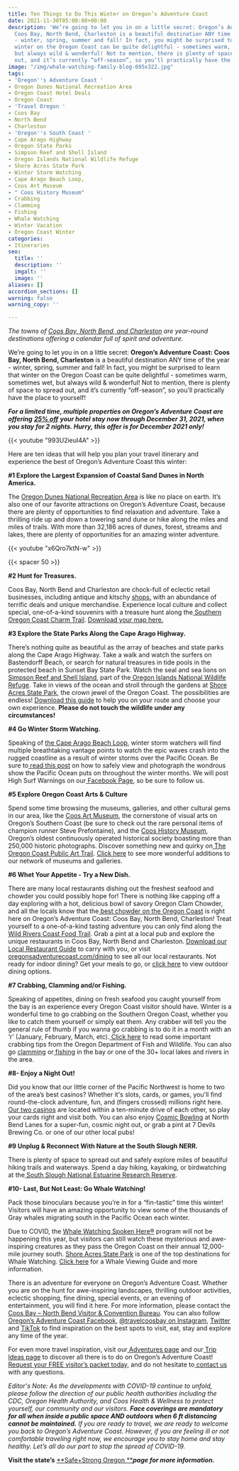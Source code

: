 ```yaml
---
title: Ten Things to Do This Winter on Oregon’s Adventure Coast
date: 2021-11-30T05:00:00+00:00
description: 'We’re going to let you in on a little secret: Oregon’s Adventure Coast:
  Coos Bay, North Bend, Charleston is a beautiful destination ANY time of the year
  - winter, spring, summer and fall! In fact, you might be surprised to learn that
  winter on the Oregon Coast can be quite delightful - sometimes warm, sometimes wet,
  but always wild & wonderful! Not to mention, there is plenty of space to spread
  out, and it’s currently “off-season”, so you’ll practically have the place to yourself!'
image: "/img/whale-watching-family-blog-695x322.jpg"
tags:
- 'Oregon''s Adventure Coast '
- Oregon Dunes National Recreation Area
- Oregon Coast Hotel Deals
- Oregon Coast
- 'Travel Oregon '
- Coos Bay
- North Bend
- Charleston
- 'Oregon''s South Coast '
- Cape Arago Highway
- Oregon State Parks
- Simpson Reef and Shell Island
- Oregon Islands National Wildlife Refuge
- Shore Acres State Park
- Winter Storm Watching
- Cape Arago Beach Loop,
- Coos Art Museum
- " Coos History Museum"
- Crabbing
- Clamming
- Fishing
- Whale Watching
- Winter Vacation
- Oregon Coast Winter
categories:
- Itineraries
seo:
  title: ''
  description: ''
  imgalt: ''
  image: ''
aliases: []
accordion_sections: []
warning: false
warning_copy: ''

---
```

_The towns of_ [_Coos Bay, North Bend, and Charleston_](https://www.oregonsadventurecoast.com/our-area/?utm_source=adventure-december-2021&utm_medium=mailchimp&utm_campaign=holiday-25) _are year-round destinations offering a calendar full of spirit and adventure._

We’re going to let you in on a little secret: **Oregon’s Adventure Coast: Coos Bay, North Bend, Charleston** is a beautiful destination ANY time of the year - winter, spring, summer and fall! In fact, you might be surprised to learn that winter on the Oregon Coast can be quite delightful - sometimes warm, sometimes wet, but always wild & wonderful! Not to mention, there is plenty of space to spread out, and it’s currently “off-season”, so you’ll practically have the place to yourself!

**_For a limited time, multiple properties on Oregon’s Adventure Coast are offering_** [**_25% off_**](https://www.oregonsadventurecoast.com/holiday25/) **_your hotel stay now through December 31, 2021, when you stay for 2 nights. Hurry, this offer is for December 2021 only!_**

{{< youtube "993U2ieuI4A" >}}

Here are ten ideas that will help you plan your travel itinerary and experience the best of Oregon’s Adventure Coast this winter:

**#1 Explore the Largest Expansion of Coastal Sand Dunes in North America.**

The [Oregon Dunes National Recreation Area](https://www.oregonsadventurecoast.com/tripideas/oregon-dunes-national-recreation-area/) is like no place on earth. It’s also one of our favorite attractions on Oregon’s Adventure Coast, because there are plenty of opportunities to find relaxation and adventure. Take a thrilling ride up and down a towering sand dune or hike along the miles and miles of trails. With more than 32,186 acres of dunes, forest, streams and lakes, there are plenty of opportunities for an amazing winter adventure.

{{< youtube "x6Qro7ktN-w" >}}
<br>

{{< spacer 50 >}}

**#2 Hunt for Treasures.**

Coos Bay, North Bend and Charleston are chock-full of eclectic retail businesses, including antique and kitschy [shops,](https://www.oregonsadventurecoast.com/shopping/?utm_source=adventure-december-2021&utm_medium=mailchimp&utm_campaign=holiday-25) with an abundance of terrific deals and unique merchandise. Experience local culture and collect special, one-of-a-kind souvenirs with a treasure hunt along the[ Southern Oregon Coast Charm Trail](https://www.oregonsadventurecoast.com/blog/have-a-charming-adventure-along-the-southern-oregon-coast-charm-trail/).  [Download your map here.](https://www.oregonsadventurecoast.com/img/Charm-Trail-Map.pdf)

**#3 Explore the State Parks Along the Cape Arago Highway.**

There’s nothing quite as beautiful as the array of beaches and state parks along the Cape Arago Highway. Take a walk and watch the surfers on Bastendorff Beach, or search for natural treasures in tide pools in the protected beach in Sunset Bay State Park. Watch the seal and sea lions on[ Simpson Reef and Shell Island](https://www.shareoregon.com/things-to-do/en/listings/126105-simpson-reef-and-shell-island-oregon-islands-nwr), part of the[ Oregon Islands National Wildlife Refuge](https://www.fws.gov/refuge/oregon_islands/). Take in views of the ocean and stroll through the gardens at [Shore Acres State Park](https://oregonstateparks.org/index.cfm?do=parkPage.dsp_parkPage&parkId=68), the crown jewel of the Oregon Coast. The possibilities are endless! [Download this guide](https://oregonsadventurecoast.com/img/cape-arago-loop-itinerary-2018.pdf) to help you on your route and choose your own experience. **Please do not touch the wildlife under any circumstances!**

**#4 Go Winter Storm Watching.**

Speaking of [the Cape Arago Beach Loop](https://www.oregonsadventurecoast.com/tripideas/explore-the-cape-arago-beach-loop/), winter storm watchers will find multiple breathtaking vantage points to watch the epic waves crash into the rugged coastline as a result of winter storms over the Pacific Ocean. Be sure to[ read this post](https://www.oregonsadventurecoast.com/blog/how-to-stay-safe-while-winter-storm-watching/) on how to safely view and photograph the wondrous show the Pacific Ocean puts on throughout the winter months. We will post High Surf Warnings on our[ Facebook Page](https://www.facebook.com/OregonsAdventureCoast/), so be sure to follow us.

**#5 Explore Oregon Coast Arts & Culture**

Spend some time browsing the museums, galleries, and other cultural gems in our area, like the [Coos Art Museum](http://www.coosart.org/), the cornerstone of visual arts on Oregon’s Southern Coast (be sure to check out the rare personal items of champion runner Steve Prefontaine), and the [Coos History Museum](https://cooshistory.org/), Oregon’s oldest continuously operated historical society boasting more than 250,000 historic photographs. Discover something new and quirky on[ The Oregon Coast Public Art Trail](https://www.oregonsadventurecoast.com/blog/explore-the-oregon-coast-public-art-trail/). [Click here](https://oregonsadventurecoast.com/art-history-culture/) to see more wonderful additions to our network of museums and galleries.

**#6 Whet Your Appetite - Try a New Dish.**

There are many local restaurants dishing out the freshest seafood and chowder you could possibly hope for! There is nothing like capping off a day exploring with a hot, delicious bowl of savory Oregon Clam Chowder, and all the locals know that the[ best chowder on the Oregon Coast](https://www.oregonsadventurecoast.com/blog/who-has-the-best-clam-chowder-on-oregon-s-adventure-coast/) is right here on Oregon’s Adventure Coast: Coos Bay, North Bend, Charleston! Treat yourself to a one-of-a-kind tasting adventure you can only find along the[ Wild Rivers Coast Food Trail](https://www.oregonsadventurecoast.com/blog/savor-the-flavors-along-the-wild-rivers-coast-food-trail/). Grab a pint at a local pub and explore the unique restaurants in Coos Bay, North Bend and Charleston. [Download our Local Restaurant Guide](https://www.oregonsadventurecoast.com/img/Restaurants-BOOKLET.pdf) to carry with you, or visit[ oregonsadventurecoast.com/dining](https://oregonsadventurecoast.com/dining/) to see all our local restaurants. Not ready for indoor dining? Get your meals to go, or [click here](https://www.oregonsadventurecoast.com/blog/looking-for-outdoor-dining-options-coos-bay-north-bend-charleston-have-several-from-which-to-choose/) to view outdoor dining options.

**#7 Crabbing, Clamming and/or Fishing.**

Speaking of appetites, dining on fresh seafood you caught yourself from the bay is an experience every Oregon Coast visitor should have. Winter is a wonderful time to go crabbing on the Southern Oregon Coast, whether you like to catch them yourself or simply eat them. Any crabber will tell you the general rule of thumb if you wanna go crabbing is to do it in a month with an ‘r’ (January, February, March, etc).[ Click here](https://myodfw.com/articles/how-crab) to read some important crabbing tips from the Oregon Department of Fish and Wildlife. You can also go [clamming](https://www.oregonsadventurecoast.com/clamming/) or[ fishing](https://oregonsadventurecoast.netlify.com/fishing/) in the bay or one of the 30+ local lakes and rivers in the area.

**#8- Enjoy a Night Out!**

Did you know that our little corner of the Pacific Northwest is home to two of the area’s best casinos? Whether it's slots, cards, or games, you'll find round-the-clock adventure, fun, and (fingers crossed) millions right here. [Our two casinos](https://oregonsadventurecoast.netlify.app/blog/try-your-luck-on-oregon-s-adventure-coast/) are located within a ten-minute drive of each other, so play your cards right and visit both. You can also enjoy [Cosmic Bowling](https://northbendlanes.com/cosmic-bowling/) at North Bend Lanes for a super-fun, cosmic night out, or grab a pint at 7 Devils Brewing Co. or one of our other local pubs!

**#9 Unplug & Reconnect With Nature at the South Slough NERR.**

There is plenty of space to spread out and safely explore miles of beautiful hiking trails and waterways. Spend a day hiking, kayaking, or birdwatching at the[ South Slough National Estuarine Research Reserve](https://www.oregonsadventurecoast.com/blog/ten-things-people-love-about-slough-national-estuarine-research-reserve/).

**#10- Last, But Not Least: Go Whale Watching!**

Pack those binoculars because you’re in for a “fin-tastic” time this winter! Visitors will have an amazing opportunity to view some of the thousands of Gray whales migrating south in the Pacific Ocean each winter.

Due to COVID, the [Whale Watching Spoken Here®](https://oregonstateparks.org/index.cfm?do=thingstodo.dsp_whalewatching) program will not be happening this year, but visitors can still watch these mysterious and awe-inspiring creatures as they pass the Oregon Coast on their annual 12,000-mile journey south. [Shore Acres State Park](https://thewhaletrail.org/sites/shore-acres-state-park/) is one of the top destinations for Whale Watching. [Click here](https://thewhaletrail.org/dive-deeper/whale-trail-viewing-guide/) for a Whale Viewing Guide and more information.

There is an adventure for everyone on Oregon’s Adventure Coast. Whether you are on the hunt for awe-inspiring landscapes, thrilling outdoor activities, eclectic shopping, fine dining, special events, or an evening of entertainment, you will find it here. For more information, please contact the[ Coos Bay – North Bend Visitor & Convention Bureau](https://www.oregonsadventurecoast.com/). You can also follow [Oregon’s Adventure Coast Facebook](https://www.facebook.com/OregonsAdventureCoast/), [@travelcoosbay on Instagram](https://www.instagram.com/travelcoosbay/), [Twitter](https://twitter.com/travelcoosbay?lang=en) and [TikTok](https://www.tiktok.com/@oregonsadventurecoast?lang=en) to find inspiration on the best spots to visit, eat, stay and explore any time of the year.

For even more travel inspiration, visit our[ Adventures page](https://www.oregonsadventurecoast.com/adventures) and our[ Trip Ideas page](https://www.oregonsadventurecoast.com/tripideas) to discover all there is to do on Oregon’s Adventure Coast! [Request your FREE visitor’s packet today,](https://www.oregonsadventurecoast.com/contact/#contactform) and do not hesitate to[ contact us](https://www.oregonsadventurecoast.com/contact/) with any questions.

_Editor's Note: As the developments with COVID-19 continue to unfold, please follow the direction of our public health authorities including the CDC, Oregon Health Authority, and Coos Health & Wellness to protect yourself, our community and our visitors. **Face coverings are mandatory for all when inside a public space AND outdoors when 6 ft distancing cannot be maintained.** If you are ready to travel, we are ready to welcome you back to Oregon’s Adventure Coast. However, if you are feeling ill or not comfortable traveling right now, we encourage you to stay home and stay healthy. Let’s all do our part to stop the spread of COVID-19._

**Visit the state’s** [**Safe+Strong Oregon **](https://www.safestrongoregon.org/)**_page for more information._**